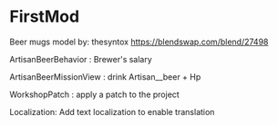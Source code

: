 # FirstMod

Beer mugs model by: thesyntox https://blendswap.com/blend/27498

ArtisanBeerBehavior : Brewer's salary

ArtisanBeerMissionView : drink Artisan__beer + Hp

WorkshopPatch : apply a patch to the project

Localization: Add text localization to enable translation